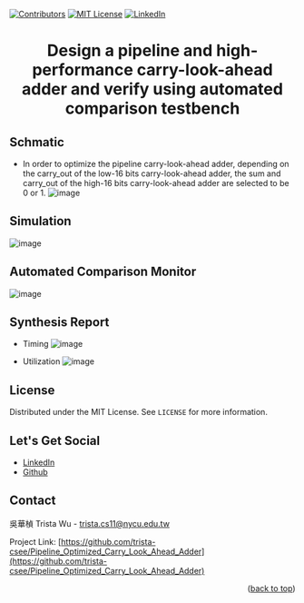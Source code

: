 <a name="readme-top"></a>
<!-- PROJECT SHIELDS -->
[![Contributors][contributors-shield]]()
[![MIT License][license-shield]][license-url]
[![LinkedIn][linkedin-shield]][linkedin-url]

<!-- PROJECT Name -->
<h1 align="center">Design a pipeline and high-performance carry-look-ahead adder and verify using automated comparison testbench</h1>

<!-- Schmatic -->
## Schmatic
* In order to optimize the pipeline carry-look-ahead adder, depending on the carry_out of the low-16 bits carry-look-ahead adder, the sum and carry_out of the high-16 bits carry-look-ahead adder are selected to be 0 or 1.
![image](https://github.com/trista-csee/Pipeline_Optimized_Carry_Look_Ahead_Adder/blob/main/Schmatic.png)

<!-- Simulation -->
## Simulation
![image](https://github.com/trista-csee/Pipeline_Optimized_Carry_Look_Ahead_Adder/blob/main/Simulation.png)

<!-- Automated Comparison Monitor -->
## Automated Comparison Monitor
![image](https://github.com/trista-csee/Pipeline_Optimized_Carry_Look_Ahead_Adder/blob/main/automated_comparison_monitor.png)

<!-- Synthesis Report -->
## Synthesis Report
* Timing
![image](https://github.com/trista-csee/Pipeline_Optimized_Carry_Look_Ahead_Adder/blob/main/timing_report.png)

* Utilization
![image](https://github.com/trista-csee/Pipeline_Optimized_Carry_Look_Ahead_Adder/blob/main/utilization_report.png)

<!-- LICENSE -->
## License
Distributed under the MIT License. See `LICENSE` for more information.

<!-- LET'S GET SOCIAL -->
## Let's Get Social
* [LinkedIn](https://www.linkedin.com/in/hua-chen-wu-363252241/)
* [Github](https://github.com/trista-csee)

<!-- CONTACT -->
## Contact
吳華楨 Trista Wu - trista.cs11@nycu.edu.tw

Project Link: [https://github.com/trista-csee/Pipeline_Optimized_Carry_Look_Ahead_Adder](https://github.com/trista-csee/Pipeline_Optimized_Carry_Look_Ahead_Adder)

<p align="right">(<a href="#readme-top">back to top</a>)</p>

<!-- MARKDOWN LINKS & IMAGES -->
[contributors-shield]: https://img.shields.io/badge/contributors-1-orange.svg?style=flat-square
[license-shield]: https://img.shields.io/badge/license-MIT-blue.svg?style=flat-square
[license-url]: https://choosealicense.com/licenses/mit
[linkedin-shield]: https://img.shields.io/badge/-LinkedIn-black.svg?style=flat-square&logo=linkedin&colorB=555
[linkedin-url]: https://www.linkedin.com/in/hua-chen-wu-363252241/
[product-screenshot]: ./images/projects/portfolio.jpg

